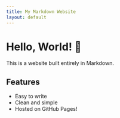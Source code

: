 ```yaml
---
title: My Markdown Website
layout: default
---
```


# Hello, World! 👋

This is a website built entirely in Markdown.

## Features

- Easy to write
- Clean and simple
- Hosted on GitHub Pages!
